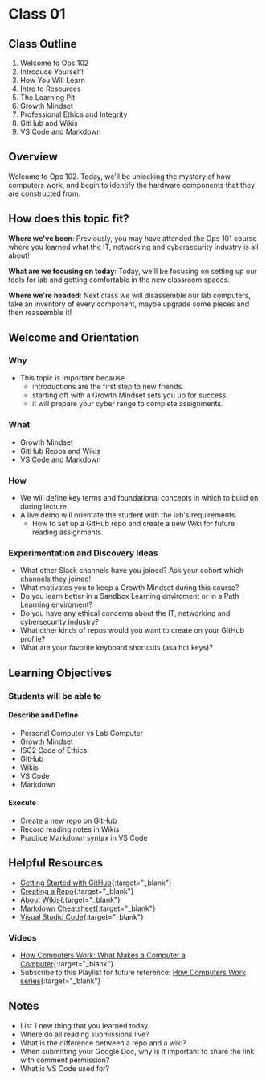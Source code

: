 # Class 01

## Class Outline

1. Welcome to Ops 102 
1. Introduce Yourself! 
1. How You Will Learn 
1. Intro to Resources 
1. The Learning Pit 
1. Growth Mindset 
1. Professional Ethics and Integrity 
1. GitHub and Wikis 
1. VS Code and Markdown 

## Overview

Welcome to Ops 102. Today, we'll be unlocking the mystery of how computers work, and begin to identify the hardware components that they are constructed from.

## How does this topic fit?

**Where we've been**:
Previously, you may have attended the Ops 101 course where you learned what the IT, networking and cybersecurity industry is all about! 

**What are we focusing on today**:
Today, we'll be focusing on setting up our tools for lab and getting comfortable in the new classroom spaces.

**Where we're headed**:
Next class we will disassemble our lab computers, take an inventory of every component, maybe upgrade some pieces and then reassemble it! 

## Welcome and Orientation

### Why
- This topic is important because 
  - introductions are the first step to new friends.
  - starting off with a Growth Mindset sets you up for success.
  - it will prepare your cyber range to complete assignments.

### What
- Growth Mindset
- GitHub Repos and Wikis
- VS Code and Markdown

### How
- We will define key terms and foundational concepts in which to build on during lecture.
- A live demo will orientate the student with the lab's requirements.
  - How to set up a GitHub repo and create a new Wiki for future reading assignments.

### Experimentation and Discovery Ideas
- What other Slack channels have you joined? Ask your cohort which channels they joined!
- What motivates you to keep a Growth Mindset during this course?
- Do you learn better in a Sandbox Learning enviroment or in a Path Learning enviroment?
- Do you have any ethical concerns about the IT, networking and cybersecurity industry?
- What other kinds of repos would you want to create on your GitHub profile?
- What are your favorite keyboard shortcuts (aka hot keys)?

## Learning Objectives

### Students will be able to

#### Describe and Define

- Personal Computer vs Lab Computer
- Growth Mindset
- ISC2 Code of Ethics
- GitHub
- Wikis
- VS Code
- Markdown

#### Execute

- Create a new repo on GitHub
- Record reading notes in Wikis
- Practice Markdown syntax in VS Code

## Helpful Resources

- [Getting Started with GitHub](https://docs.github.com/en/free-pro-team@latest/github/getting-started-with-github){:target="_blank"}
- [Creating a Repo](https://docs.github.com/en/get-started/quickstart/create-a-repo){:target="_blank"}
- [About Wikis](https://docs.github.com/en/communities/documenting-your-project-with-wikis/about-wikis){:target="_blank"}
- [Markdown Cheatsheet](https://www.markdownguide.org/cheat-sheet/){:target="_blank"}
- [Visual Studio Code](https://code.visualstudio.com/){:target="_blank"}

### Videos

- [How Computers Work: What Makes a Computer a Computer](https://www.youtube.com/watch?v=mCq8-xTH7jA&list=PLzdnOPI1iJNcsRwJhvksEo1tJqjIqWbN-&index=3&){:target="_blank"}
- Subscribe to this Playlist for future reference: [How Computers Work series](https://www.youtube.com/playlist?list=PLzdnOPI1iJNcsRwJhvksEo1tJqjIqWbN-){:target="_blank"}

## Notes

- List 1 new thing that you learned today.
- Where do all reading submissions live?
- What is the difference between a repo and a wiki?
- When submitting your Google Doc, why is it important to share the link with comment permission?
- What is VS Code used for?
